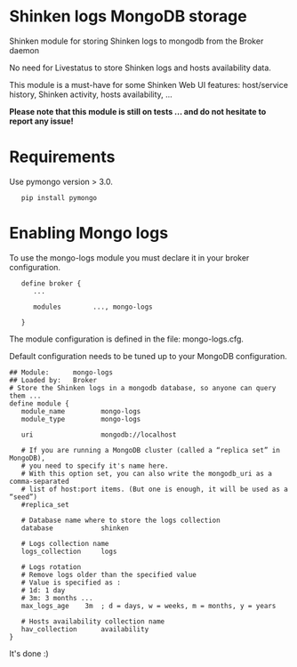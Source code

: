 Shinken logs MongoDB storage 
============================

Shinken module for storing Shinken logs to mongodb from the Broker daemon

No need for Livestatus to store Shinken logs and hosts availability data.

This module is a must-have for some Shinken Web UI features: host/service history, Shinken activity, hosts availability, ...


**Please note that this module is still on tests ... and do not hesitate to report any issue!**



Requirements 
=============
Use pymongo version > 3.0.

```
   pip install pymongo
```


Enabling Mongo logs 
=============================

To use the mongo-logs module you must declare it in your broker configuration.
```
   define broker {
      ... 

      modules    	 ..., mongo-logs

   }
```


The module configuration is defined in the file: mongo-logs.cfg.

Default configuration needs to be tuned up to your MongoDB configuration. 

```
## Module:      mongo-logs
## Loaded by:   Broker
# Store the Shinken logs in a mongodb database, so anyone can query them ...
define module {
   module_name         mongo-logs
   module_type         mongo-logs
   
   uri                 mongodb://localhost
   
   # If you are running a MongoDB cluster (called a “replica set” in MongoDB),
   # you need to specify it's name here. 
   # With this option set, you can also write the mongodb_uri as a comma-separated
   # list of host:port items. (But one is enough, it will be used as a “seed”)
   #replica_set

   # Database name where to store the logs collection
   database            shinken
   
   # Logs collection name
   logs_collection     logs
   
   # Logs rotation
   # Remove logs older than the specified value
   # Value is specified as : 
   # 1d: 1 day
   # 3m: 3 months ...
   max_logs_age    3m  ; d = days, w = weeks, m = months, y = years
   
   # Hosts availability collection name
   hav_collection      availability
}
```

It's done :)
